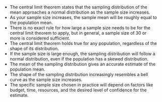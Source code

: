 * The central limit theorem states that the sampling distribution of the mean approaches a normal distribution as the sample size increases.
* As your sample size increases, the sample mean will be roughly equal to the population mean.
* There is no exact rule for how large a sample size needs to be for the central limit theorem to apply, but in general, a sample size of 30 or more is considered sufficient.
* The central limit theorem holds true for any population, regardless of the shape of its distribution.
* If the sample size is large enough, the sampling distribution will follow a normal distribution, even if the population has a skewed distribution.
* The mean of the sampling distribution gives an accurate estimate of the population mean.
* The shape of the sampling distribution increasingly resembles a bell curve as the sample size increases.
* The specific sample size chosen in practice will depend on factors like budget, time, resources, and the desired level of confidence for the estimate.
